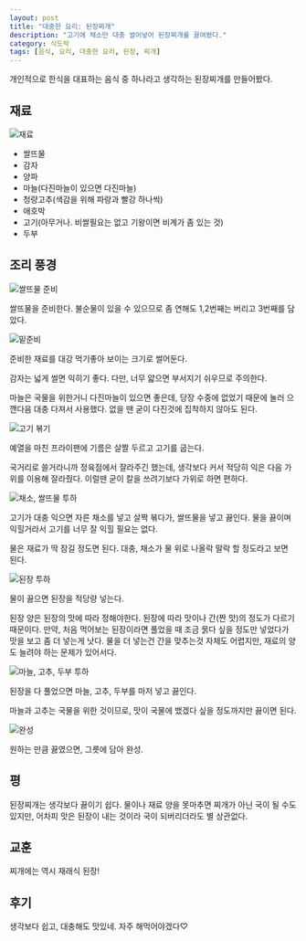 ```yaml
---
layout: post
title: "대충한 요리: 된장찌개"
description: "고기에 채소만 대충 썰어넣어 된장찌개를 끓여봤다."
category: 식도락
tags: [음식, 요리, 대충한 요리, 된장, 찌개]
---
```


개인적으로 한식을 대표하는 음식 중 하나라고 생각하는
된장찌개를 만들어봤다.


## 재료

![재료](https://lh3.googleusercontent.com/me_Sj4npsQYL-XGDxmJMMRN8T7MHyp3BZoQUO-HDXnI9XE9ZQVy7SpzbPjeXa8bC-iSj9keWVygoFw=s640)

- 쌀뜨물
- 감자
- 양파
- 마늘(다진마늘이 있으면 다진마늘)
- 청량고추(색감을 위해 파랑과 빨강 하나씩)
- 애호박
- 고기(아무거나. 비쌀필요는 없고 기왕이면 비계가 좀 있는 것)
- 두부


## 조리 풍경

![쌀뜨물 준비](https://lh3.googleusercontent.com/DPmG-jctR2oW6eW82jYyQrlwuq_UT_nEJFR-N1KOlvAdP32RD_Y_ubxOVgzUmsh1AmvVa1yqSSvKcQ=s640)

쌀뜨물을 준비한다.
불순물이 있을 수 있으므로 좀 연해도 1,2번째는 버리고 3번째를 담았다.

![밑준비](https://lh3.googleusercontent.com/5-fQqqGHevgbR4Ga9ewBuLoY3jZUyITvzdN1aYgNtwLRmUQYqF70LxC7MTvh1yeq_Y9faVK_BJzOzg=s640)

준비한 재료를 대강 먹기좋아 보이는 크기로 썰어둔다.

감자는 넓게 썰면 익히기 좋다.
다만, 너무 얇으면 부서지기 쉬우므로 주의한다.

마늘은 국물을 위한거니 다진마늘이 있으면 좋은데,
당장 수중에 없었기 때문에
눌러 으깬다음 대충 다져서 사용했다.
없을 땐 굳이 다진것에 집착하지 않아도 된다.

![고기 볶기](https://lh3.googleusercontent.com/13VQJuptqJefub2p-zopYf3-2qIFgkZ7l4VT4-j37JsXs1sHbu_8WMADFrgn_0UOxO1hyAPB-vn7yg=s640)

예열을 마친 프라이팬에 기름은 살짤 두르고 고기를 굽는다.

국거리로 쓸거라니까 정육점에서 잘라주긴 했는데,
생각보다 커서 적당히 익은 다음 가위를 이용해 잘라줬다.
이럴땐 굳이 칼을 쓰려기보다 가위로 하면 편하다.

![채소, 쌀뜨물 투하](https://lh3.googleusercontent.com/_Y-7QTqjAd41NZRLsFO3quf0OvWB6ABFBIsckR5M1pAiikQsr-xMNNoRReslN8WQ8Jdmil62NGHX6Q=s640)

고기가 대충 익으면 자른 채소를 넣고 살짝 볶다가, 쌀뜨물을 넣고 끓인다.
물을 끓이며 익힐거라서 고기를 너무 잘 익힐 필요는 없다.

물은 재료가 딱 잠길 정도면 된다.
대충, 채소가 물 위로 나올락 말락 할 정도라고 보면 된다.

![된장 투하](https://lh3.googleusercontent.com/ARc0-nu9JWScn5_ryarj98udji6IrLJSFoltHyl6-w0llyJ0AJ73ZkpXCCudjXm7G59suqmBION4ug=s640)

물이 끓으면 된장을 적당량 넣는다.

된장 양은 된장의 맛에 따라 정해야한다.
된장에 따라 맛이나 간(짠 맛)의 정도가 다르기 때문이다.
만약, 처음 먹어보는 된장이라면 풀었을 때 조금 묽다 싶을 정도만 넣었다가
맛을 보고 좀 더 넣는게 낫다.
물을 더 넣는건 간을 맞추는것 자체도 어렵지만, 재료의 양도 늘려야 하는 문제가 있어서다.

![마늘, 고추, 두부 투하](https://lh3.googleusercontent.com/7cInOzQnZ5Lyng6r17U7WndkD7n-k3BQ18UC9TluhkAGozh-8pAwDGHpRx4U3E8t1oDOw6Jsgt5q7w=s640)

된장을 다 풀었으면
마늘, 고추, 두부를 마저 넣고 끓인다.

마늘과 고추는 국물을 위한 것이므로,
맛이 국물에 뱄겠다 싶을 정도까지만 끓이면 된다.

![완성](https://lh3.googleusercontent.com/z46tq0a3Tp3-UpxrvSJ4_9Q4C_Z8VMrh7Jpe3HJKc-Shx52NTGtnJ00SdRjcKzsPC_v5-mXGKcZpDw=s640)

원하는 만큼 끓였으면, 그릇에 담아 완성.


## 평

된장찌개는 생각보다 끓이기 쉽다.
물이나 재료 양을 못마추면 찌개가 아닌 국이 될 수도 있지만,
어차피 맛은 된장이 내는 것이라 국이 되버리더라도 별 상관없다.


## 교훈

찌개에는 역시 재래식 된장!


## 후기

생각보다 쉽고, 대충해도 맛있네.
자주 해먹어야겠다♡
